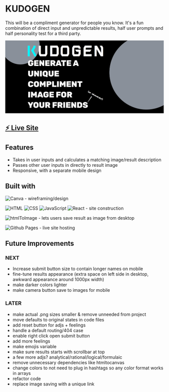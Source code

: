 # KUDOGEN

This will be a compliment generator for people you know. It's a fun combination of direct input and unpredictable results, half user prompts and half personality test for a third party.

![screenshot](./home-screenshot.jpg "home top screenshot")

## [⚡ Live Site](https://ktpeace.github.io/kudogen/)

## Features

- Takes in user inputs and calculates a matching image/result description
- Passes other user inputs in directly to result image
- Responsive, with a separate mobile design

## Built with

![Canva](https://img.shields.io/badge/Canva-00C4CC.svg?style=for-the-badge&logo=Canva&logoColor=white) - wireframing/design

![HTML](https://img.shields.io/badge/HTML5-E34F26?style=for-the-badge&logo=html5&logoColor=white) ![CSS](https://img.shields.io/badge/CSS3-1572B6?style=for-the-badge&logo=css3&logoColor=white) ![JavaScript](https://img.shields.io/badge/JavaScript-323330?style=for-the-badge&logo=javascript&logoColor=F7DF1E) ![React](https://img.shields.io/badge/React-20232A?style=for-the-badge&logo=react&logoColor=61DAFB) - site construction

![htmlToImage](https://img.shields.io/static/v1?label=&message=htmlToImage&color=brightgreen&style=for-the-badge) - lets users save result as image from desktop

![Github Pages](https://img.shields.io/badge/GitHub%20Pages-222222.svg?style=for-the-badge&logo=GitHub-Pages&logoColor=white) - live site hosting

## Future Improvements

### NEXT

- Increase submit button size to contain longer names on mobile
- fine-tune results appearance (extra space on left side in desktop, awkward appearance around 1000px width)
- make darker colors lighter
- make camera button save to images for mobile

### LATER

- make actual .png sizes smaller & remove unneeded from project
- move defaults to original states in code files
- add reset button for adjs + feelings
- handle a default routing/404 case
- enable right click open submit button
- add more feelings
- make emojis variable
- make sure results starts with scrollbar at top
- a few more adjs? analytical/rational/logical/formulaic
- remove unnecessary dependencies like htmltocanvas
- change colors to not need to plug in hashtags so any color format works in arrays
- refactor code
- replace image saving with a unique link
